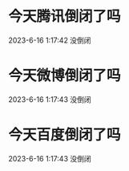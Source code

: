 # 今天腾讯倒闭了吗

2023-6-16 1:17:42 没倒闭

# 今天微博倒闭了吗

2023-6-16 1:17:43 没倒闭

# 今天百度倒闭了吗

2023-6-16 1:17:43 没倒闭

